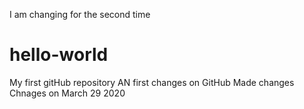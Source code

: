 I am changing for the second time
# hello-world
My first gitHub repository
AN first changes on GitHub
Made changes
Chnages on March 29 2020